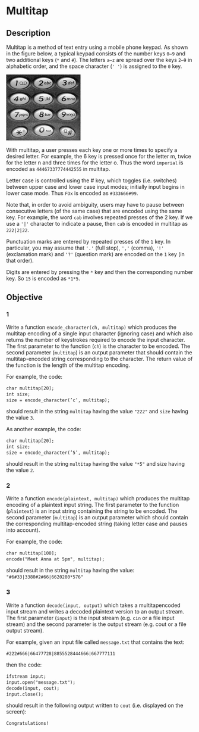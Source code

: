 # Multitap

## Description
Multitap is a method of text entry using a mobile phone keypad. As shown in the figure below, a typical keypad consists of the number keys `0–9` and two additional keys (`*` and `#`). The letters `a–z` are spread over the keys `2–9` in alphabetic order, and the space character (`' '`) is assigned to the `0` key.

<p align="left">
  <img width="200" src="figure.png">
</p>

With multitap, a user presses each key one or more times to specify a desired letter. For example, the 6 key is pressed once for the letter m, twice for the letter n and three times for the letter o. Thus the word `imperial` is encoded as `44467337774442555` in multitap.

Letter case is controlled using the # key, which toggles (i.e. switches) between upper case and lower case input modes; initially input begins in lower case mode. Thus `FOx` is encoded as `#333666#99`.

Note that, in order to avoid ambiguity, users may have to pause between consecutive letters (of the same case) that are encoded using the same key. For example, the word `cab` involves repeated presses of the 2 key. If we use a `'|'` character to indicate a pause, then `cab` is encoded in multitap as `222|2|22`.

Punctuation marks are entered by repeated presses of the `1` key. In particular, you may assume that `'.'` (full stop), `','` (comma), `'!'` (exclamation mark) and `'?'` (question mark) are encoded on the `1` key (in that order).

Digits are entered by pressing the `*` key and then the corresponding number key. So `15` is encoded as `*1*5`.

## Objective

### 1
Write a function `encode_character(ch, multitap)` which produces the multitap encoding of a single input character (ignoring case) and which also returns the number of keystrokes required to encode the input character. The first parameter to the function (`ch`) is the character to be encoded. The second parameter (`multitap`) is an output parameter that should contain the multitap-encoded string corresponding to the character. The return value of the function is the length of the multitap encoding.

For example, the code:
```
char multitap[20];
int size;
size = encode_character(’c’, multitap);
```
should result in the string `multitap` having the value `"222"` and `size` having the value `3`.

As another example, the code:
```
char multitap[20];
int size;
size = encode_character(’5’, multitap);
```
should result in the string `multitap` having the value `"*5"` and size having the value `2`.

### 2
Write a function `encode(plaintext, multitap)` which produces the multitap encoding of a plaintext input string. The first parameter to the function (`plaintext`) is an input string containing the string to be encoded. The second parameter (`multitap`) is an output parameter which should contain the corresponding multitap-encoded string (taking letter case and pauses into account).

For example, the code:
```
char multitap[100];
encode("Meet Anna at 5pm", multitap);
```
should result in the string `multitap` having the value: `"#6#33|3380#2#66|6620280*576"`

### 3
Write a function `decode(input, output)` which takes a multitapencoded input stream and writes a decoded plaintext version to an output stream. The first parameter (`input`) is the input stream (e.g. `cin` or a file input stream) and the second parameter is the output stream (e.g. cout or a file output stream).

For example, given an input file called `message.txt` that contains the text:
```
#222#666|66477728|8855528444666|667777111
```
then the code:
```
ifstream input;
input.open("message.txt");
decode(input, cout);
input.close();
```
should result in the following output written to `cout` (i.e. displayed on the screen):
```
Congratulations!
```